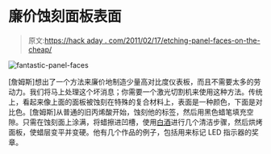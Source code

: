 # 廉价蚀刻面板表面

> 原文:[https://hack aday . com/2011/02/17/etching-panel-faces-on-the-cheap/](https://hackaday.com/2011/02/17/etching-panel-faces-on-the-cheap/)

![](../Images/a08cdfd0ff209c3e6a6278f3be4ce0e8.png "fantastic-panel-faces")

[詹姆斯]想出了一个方法来廉价地制造少量高对比度仪表板，而且不需要太多的劳动力。我们将马上处理这个坏消息；你需要一个激光切割机来使用这种方法。传统上，看起来像上面的面板被蚀刻在特殊的复合材料上，表面是一种颜色，下面是对比色。[詹姆斯]从普通的旧丙烯酸开始，蚀刻他的标签，然后用黑色蜡笔填充空隙。只需在蚀刻面上涂满，将蜡擦进凹槽，使用[白酒](http://en.wikipedia.org/wiki/White_spirit)进行几个清洁步骤，然后烘烤面板，使蜡层变平并变硬。他有几个作品的例子，包括用来标记 LED 指示器的奖章。